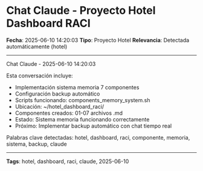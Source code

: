 # Chat Claude - Proyecto Hotel Dashboard RACI
**Fecha**: 2025-06-10 14:20:03
**Tipo**: Proyecto Hotel
**Relevancia**: Detectada automáticamente (hotel)

---

Chat Claude - 2025-06-10 14:20:03

Esta conversación incluye:
- Implementación sistema memoria 7 componentes
- Configuración backup automático
- Scripts funcionando: components_memory_system.sh
- Ubicación: ~/hotel_dashboard_raci/
- Componentes creados: 01-07 archivos .md
- Estado: Sistema memoria funcionando correctamente
- Próximo: Implementar backup automático con chat tiempo real

Palabras clave detectadas: hotel, dashboard, raci, componente, memoria, sistema, backup, claude

---

**Tags**: hotel, dashboard, raci, claude, 2025-06-10
